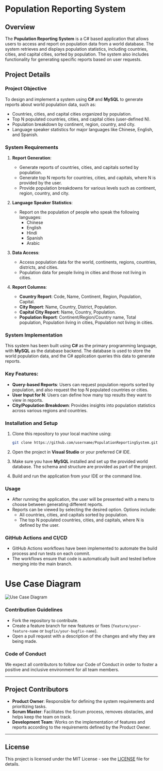 # Population Reporting System

## Overview
The **Population Reporting System** is a C# based application that allows users to access and report on population data from a world database. The system retrieves and displays population statistics, including countries, cities, and capital cities, sorted by population. The system also includes functionality for generating specific reports based on user requests.

## Project Details

### Project Objective
To design and implement a system using **C#** and **MySQL** to generate reports about world population data, such as:
- Countries, cities, and capital cities organized by population.
- Top N populated countries, cities, and capital cities (user-defined N).
- Population breakdown by continent, region, country, and city.
- Language speaker statistics for major languages like Chinese, English, and Spanish.

### System Requirements
1. **Report Generation**:
    - Generate reports of countries, cities, and capitals sorted by population.
    - Generate top N reports for countries, cities, and capitals, where N is provided by the user.
    - Provide population breakdowns for various levels such as continent, region, country, and city.

2. **Language Speaker Statistics**:
    - Report on the population of people who speak the following languages:
        - Chinese
        - English
        - Hindi
        - Spanish
        - Arabic

3. **Data Access**:
    - Access population data for the world, continents, regions, countries, districts, and cities.
    - Population data for people living in cities and those not living in cities.

4. **Report Columns**:
    - **Country Report**: Code, Name, Continent, Region, Population, Capital.
    - **City Report**: Name, Country, District, Population.
    - **Capital City Report**: Name, Country, Population.
    - **Population Report**: Continent/Region/Country name, Total population, Population living in cities, Population not living in cities.

### System Implementation

This system has been built using **C#** as the primary programming language, with **MySQL** as the database backend. The database is used to store the world population data, and the C# application queries this data to generate reports.

### Key Features:
- **Query-based Reports**: Users can request population reports sorted by population, and also request the top N populated countries or cities.
- **User Input for N**: Users can define how many top results they want to view in reports.
- **City/Population Breakdown**: Provides insights into population statistics across various regions and countries.

### Installation and Setup

1. Clone this repository to your local machine using:
    ```bash
    git clone https://github.com/username/PopulationReportingSystem.git
    ```

2. Open the project in **Visual Studio** or your preferred C# IDE.

3. Make sure you have **MySQL** installed and set up the provided world database. The schema and structure are provided as part of the project.

4. Build and run the application from your IDE or the command line.

### Usage
- After running the application, the user will be presented with a menu to choose between generating different reports.
- Reports can be viewed by selecting the desired option. Options include:
    - All countries, cities, and capitals sorted by population.
    - The top N populated countries, cities, and capitals, where N is defined by the user.
  
### GitHub Actions and CI/CD
- GitHub Actions workflows have been implemented to automate the build process and run tests on each commit.
- The workflows ensure that code is automatically built and tested before merging into the main branch.
# Use Case Diagram

![Use Case Diagram](assets/use-case-diagram.png)


### Contribution Guidelines
- Fork the repository to contribute.
- Create a feature branch for new features or fixes (`feature/your-feature-name` or `bugfix/your-bugfix-name`).
- Open a pull request with a description of the changes and why they are being made.

### Code of Conduct
We expect all contributors to follow our Code of Conduct in order to foster a positive and inclusive environment for all team members.

---

## Project Contributors
- **Product Owner**: Responsible for defining the system requirements and prioritizing tasks.
- **Scrum Master**: Facilitates the Scrum process, removes obstacles, and helps keep the team on track.
- **Development Team**: Works on the implementation of features and reports according to the requirements defined by the Product Owner.

---

## License
This project is licensed under the MIT License - see the [LICENSE](LICENSE) file for details.

